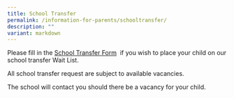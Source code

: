 ```yaml
---
title: School Transfer
permalink: /information-for-parents/schooltransfer/
description: ""
variant: markdown
---
```

Please fill in the [School Transfer Form](https://form.gov.sg/617fb45aee5430001395dfe9)&nbsp; if you wish to place your child on our school transfer Wait List. 

All school transfer request are subject to available vacancies. 

The school will contact you should there be a vacancy for your child.